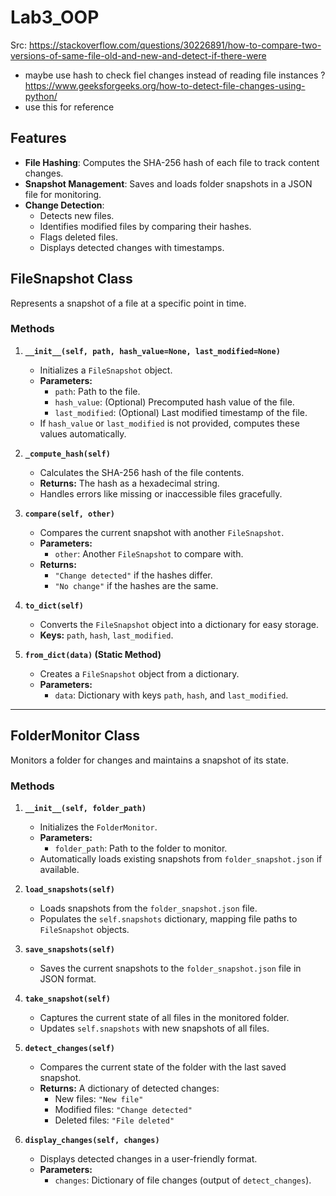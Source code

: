 # Lab3_OOP

Src:
https://stackoverflow.com/questions/30226891/how-to-compare-two-versions-of-same-file-old-and-new-and-detect-if-there-were
 - maybe use hash to check fiel changes instead of reading file instances ?
https://www.geeksforgeeks.org/how-to-detect-file-changes-using-python/
 - use this for reference

## Features

- **File Hashing**: Computes the SHA-256 hash of each file to track content changes.
- **Snapshot Management**: Saves and loads folder snapshots in a JSON file for monitoring.
- **Change Detection**:
  - Detects new files.
  - Identifies modified files by comparing their hashes.
  - Flags deleted files.
  - Displays detected changes with timestamps.

## **FileSnapshot Class**

Represents a snapshot of a file at a specific point in time.

### **Methods**

1. **`__init__(self, path, hash_value=None, last_modified=None)`**
   - Initializes a `FileSnapshot` object.
   - **Parameters:**
     - `path`: Path to the file.
     - `hash_value`: (Optional) Precomputed hash value of the file.
     - `last_modified`: (Optional) Last modified timestamp of the file.
   - If `hash_value` or `last_modified` is not provided, computes these values automatically.

2. **`_compute_hash(self)`**
   - Calculates the SHA-256 hash of the file contents.
   - **Returns:** The hash as a hexadecimal string.
   - Handles errors like missing or inaccessible files gracefully.

3. **`compare(self, other)`**
   - Compares the current snapshot with another `FileSnapshot`.
   - **Parameters:**
     - `other`: Another `FileSnapshot` to compare with.
   - **Returns:**
     - `"Change detected"` if the hashes differ.
     - `"No change"` if the hashes are the same.

4. **`to_dict(self)`**
   - Converts the `FileSnapshot` object into a dictionary for easy storage.
   - **Keys:** `path`, `hash`, `last_modified`.

5. **`from_dict(data)` (Static Method)**
   - Creates a `FileSnapshot` object from a dictionary.
   - **Parameters:**
     - `data`: Dictionary with keys `path`, `hash`, and `last_modified`.

---

## **FolderMonitor Class**

Monitors a folder for changes and maintains a snapshot of its state.

### **Methods**

1. **`__init__(self, folder_path)`**
   - Initializes the `FolderMonitor`.
   - **Parameters:**
     - `folder_path`: Path to the folder to monitor.
   - Automatically loads existing snapshots from `folder_snapshot.json` if available.

2. **`load_snapshots(self)`**
   - Loads snapshots from the `folder_snapshot.json` file.
   - Populates the `self.snapshots` dictionary, mapping file paths to `FileSnapshot` objects.

3. **`save_snapshots(self)`**
   - Saves the current snapshots to the `folder_snapshot.json` file in JSON format.

4. **`take_snapshot(self)`**
   - Captures the current state of all files in the monitored folder.
   - Updates `self.snapshots` with new snapshots of all files.

5. **`detect_changes(self)`**
   - Compares the current state of the folder with the last saved snapshot.
   - **Returns:** A dictionary of detected changes:
     - New files: `"New file"`
     - Modified files: `"Change detected"`
     - Deleted files: `"File deleted"`

6. **`display_changes(self, changes)`**
   - Displays detected changes in a user-friendly format.
   - **Parameters:**
     - `changes`: Dictionary of file changes (output of `detect_changes`).
